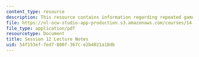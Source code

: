 ```yaml
---
content_type: resource
description: This resource contains information regarding repeated games.
file: https://ol-ocw-studio-app-production.s3.amazonaws.com/courses/14-12-economic-applications-of-game-theory-fall-2012/54f153ef7ed7800f367ce2b4021a18db_MIT14_12F12_chapter12.pdf
file_type: application/pdf
resourcetype: Document
title: Session 12 Lecture Notes
uid: 54f153ef-7ed7-800f-367c-e2b4021a18db
---
```

